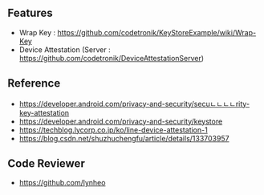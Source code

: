 ## Features
- Wrap Key : https://github.com/codetronik/KeyStoreExample/wiki/Wrap-Key
- Device Attestation (Server : https://github.com/codetronik/DeviceAttestationServer)

## Reference
- https://developer.android.com/privacy-and-security/secuㄴㄴㄴㄴrity-key-attestation
- https://developer.android.com/privacy-and-security/keystore
- https://techblog.lycorp.co.jp/ko/line-device-attestation-1
- https://blog.csdn.net/shuzhuchengfu/article/details/133703957

## Code Reviewer
- https://github.com/lynheo
